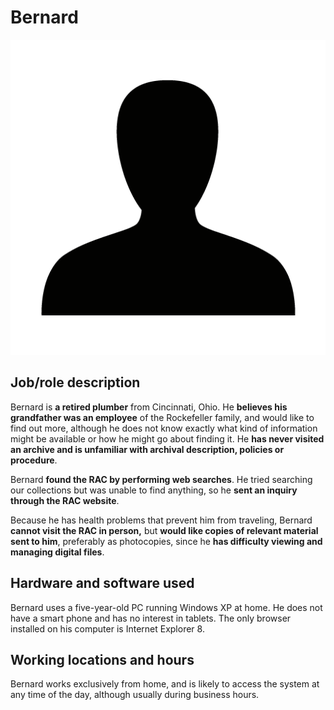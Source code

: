 # Bernard

![headshot](img/user.png)

## Job/role description

Bernard is **a retired plumber** from Cincinnati, Ohio. He **believes
his grandfather was an employee** of the Rockefeller family, and would
like to find out more, although he does not know exactly what kind of
information might be available or how he might go about finding it. He
**has never visited an archive and is unfamiliar with archival
description, policies or procedure**.

Bernard **found the RAC by performing web searches**. He tried searching
our collections but was unable to find anything, so he **sent an inquiry
through the RAC website**.

Because he has health problems that prevent him from traveling, Bernard
**cannot visit the RAC in person,** but **would like copies of relevant
material sent to him**, preferably as photocopies, since he **has
difficulty viewing and managing digital files**.

## Hardware and software used

Bernard uses a five-year-old PC running Windows XP at home. He does not
have a smart phone and has no interest in tablets. The only browser
installed on his computer is Internet Explorer 8.

## Working locations and hours

Bernard works exclusively from home, and is likely to access the system
at any time of the day, although usually during business hours.
